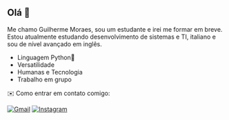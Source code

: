 ## Olá 👋
Me chamo Guilherme Moraes, sou um estudante e irei me formar em breve.
Estou atualmente estudando desenvolvimento de sistemas e TI, italiano e sou de nível avançado em inglês. 

- Linguagem Python🐍
- Versatilidade 
- Humanas e Tecnologia
- Trabalho em grupo
  
✉️ Como entrar em contato comigo:

  <a href="#" title="Gmail">
  <img src="https://img.shields.io/badge/-Gmail-FF0000?style=flat-square&labelColor=FF0000&logo=gmail&logoColor=white&link=LINK-DO-SEU-GMAIL" alt="Gmail"/></a>
   <a href="#" title="Instagram">
  <img src="https://img.shields.io/badge/-Instagram-DF0174?style=flat-square&labelColor=DF0174&logo=instagram&logoColor=white&link=LINK-DO-SEU-INSTAGRAM" alt="Instagram"/></a>

